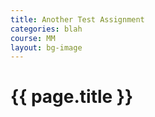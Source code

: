 ```yaml
---
title: Another Test Assignment
categories: blah
course: MM
layout: bg-image
---
```

# {{ page.title }}
